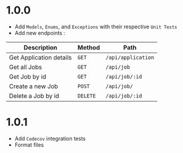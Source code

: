 # 1.0.0

- Add `Models`, `Enums`, and `Exceptions` with their respective `Unit Tests`
- Add new endpoints : 

| Description             	| Method   	| Path               	|
|-------------------------	|----------	|--------------------	|
| Get Application details 	| `GET`    	| `/api/application` 	|
| Get all Jobs            	| `GET`    	| `/api/job`         	|
| Get Job by id           	| `GET`    	| `/api/job/:id`     	|
| Create a new Job        	| `POST`   	| `/api/job/`        	|
| Delete a Job by id      	| `DELETE` 	| `/api/job/:id`     	|

# 1.0.1

- Add `Codecov` integration tests
- Format files
